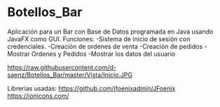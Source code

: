 # Botellos_Bar
Aplicación para un Bar con Base de Datos programada en Java usando JavaFX como GUI.
Funciones:
  -Sistema de inicio de sesión con credenciales.
  -Creación de ordenes de venta
  -Creación de pedidos
  -Mostrar Ordenes y Pedidos
  -Mostrar los datos del usuario
  
https://raw.githubusercontent.com/d-saenz/Botellos_Bar/master/Vista/Inicio.JPG

Librerias usadas:
https://github.com/jfoenixadmin/JFoenix
https://ionicons.com/
